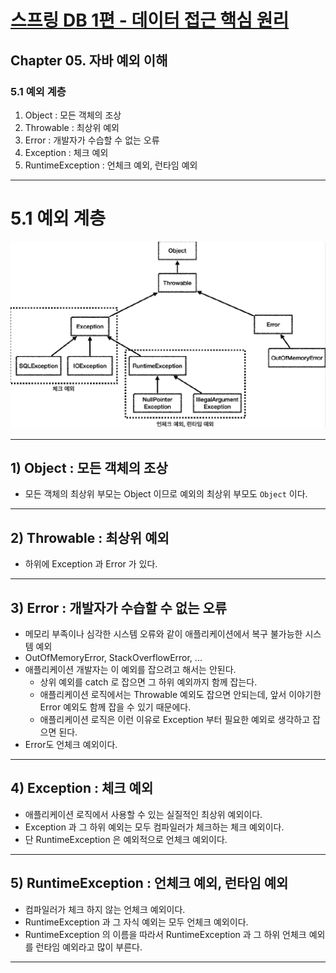 # <a href = "../README.md" target="_blank">스프링 DB 1편 - 데이터 접근 핵심 원리</a>
## Chapter 05. 자바 예외 이해
### 5.1 예외 계층
1) Object : 모든 객체의 조상
2) Throwable : 최상위 예외
3) Error : 개발자가 수습할 수 없는 오류
4) Exception : 체크 예외
5) RuntimeException : 언체크 예외, 런타임 예외

---

# 5.1 예외 계층

![exception_level](img/exception_level.png)

---

## 1) Object : 모든 객체의 조상
- 모든 객체의 최상위 부모는 Object 이므로 예외의 최상위 부모도 `Object` 이다.

---

## 2) Throwable : 최상위 예외
- 하위에 Exception 과 Error 가 있다.

---

## 3) Error : 개발자가 수습할 수 없는 오류
- 메모리 부족이나 심각한 시스템 오류와 같이 애플리케이션에서 복구 불가능한 시스템 예외
- OutOfMemoryError, StackOverflowError, ...
- 애플리케이션 개발자는 이 예외를 잡으려고 해서는 안된다. 
  - 상위 예외를 catch 로 잡으면 그 하위 예외까지 함께 잡는다.
  - 애플리케이션 로직에서는 Throwable 예외도 잡으면 안되는데, 앞서 이야기한 Error 예외도 함께 잡을 수 있기 때문에다.
  - 애플리케이션 로직은 이런 이유로 Exception 부터 필요한 예외로 생각하고 잡으면 된다.
- Error도 언체크 예외이다.

---

## 4) Exception : 체크 예외
- 애플리케이션 로직에서 사용할 수 있는 실질적인 최상위 예외이다.
- Exception 과 그 하위 예외는 모두 컴파일러가 체크하는 체크 예외이다.
- 단 RuntimeException 은 예외적으로 언체크 예외이다.

---

## 5) RuntimeException : 언체크 예외, 런타임 예외
- 컴파일러가 체크 하지 않는 언체크 예외이다.
- RuntimeException 과 그 자식 예외는 모두 언체크 예외이다.
- RuntimeException 의 이름을 따라서 RuntimeException 과 그 하위 언체크 예외를 런타임 예외라고 많이 부른다.

---

